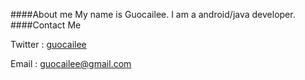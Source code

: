 ####About me
My name is Guocailee. I am a android/java developer.
####Contact  Me


Twitter : [guocailee](https://twitter.com/GuocaiLee) 

Email   : <guocailee@gmail.com>

